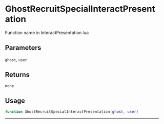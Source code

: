 # GhostRecruitSpecialInteractPresentation
Function name in InteractPresentation.lua
## Parameters
`ghost`, `user`
## Returns
`none`
## Usage
```lua
function GhostRecruitSpecialInteractPresentation(ghost, user)
```
---
